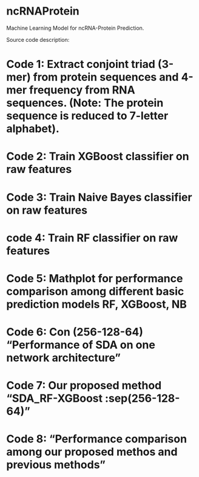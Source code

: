 # ncRNAProtein
Machine Learning Model for ncRNA-Protein Prediction.

Source code description:
# Code 1: Extract conjoint triad (3-mer) from protein sequences and 4-mer frequency from RNA sequences. (Note: The protein sequence is reduced to 7-letter alphabet).
# Code 2: Train XGBoost classifier on raw features
# Code 3: Train Naive Bayes classifier on raw features
# code 4: Train RF classifier on raw features
# Code 5: Mathplot for performance comparison among different basic prediction models RF, XGBoost, NB
# Code 6:  Con (256-128-64) “Performance of SDA on one network architecture”
# Code 7: Our proposed method “SDA_RF-XGBoost :sep(256-128-64)” 
# Code 8: “Performance comparison among our proposed methos and previous methods”
